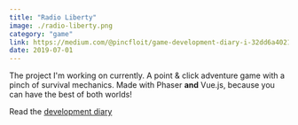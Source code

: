 ```yaml
---
title: "Radio Liberty"
image: ./radio-liberty.png
category: "game"
link: https://medium.com/@pincfloit/game-development-diary-i-32dd6a4021ef
date: 2019-07-01
---
```


The project I'm working on currently. A point & click adventure game with a pinch of survival mechanics. Made with Phaser **and** Vue.js, because you can have the best of both worlds!

Read the [development diary](https://medium.com/@pincfloit/game-development-diary-i-32dd6a4021ef)